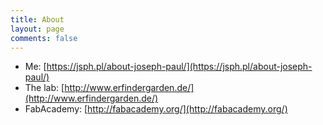 ```yaml
---
title: About
layout: page
comments: false
---
```


- Me: [https://jsph.pl/about-joseph-paul/](https://jsph.pl/about-joseph-paul/)
- The lab: [http://www.erfindergarden.de/](http://www.erfindergarden.de/)
- FabAcademy: [http://fabacademy.org/](http://fabacademy.org/)

